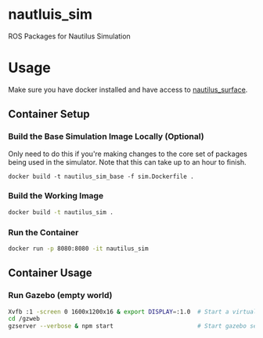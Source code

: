 # nautluis_sim
ROS Packages for Nautilus Simulation

# Usage
Make sure you have docker installed and have access to [nautilus_surface](https://github.com/uwrov/nautilus_surface).

## Container Setup
### Build the Base Simulation Image Locally (Optional)
Only need to do this if you're making changes to the core set of packages being used in the simulator. Note that this can take up to an hour to finish.
```
docker build -t nautilus_sim_base -f sim.Dockerfile .
```

### Build the Working Image
```Bash
docker build -t nautilus_sim .
```

### Run the Container
```Bash
docker run -p 8080:8080 -it nautilus_sim
```

## Container Usage
### Run Gazebo (empty world)
```Bash
Xvfb :1 -screen 0 1600x1200x16 & export DISPLAY=:1.0  # Start a virtual display (makes rendering easier)
cd /gzweb
gzserver --verbose & npm start                        # Start gazebo server and the gzweb interface
```